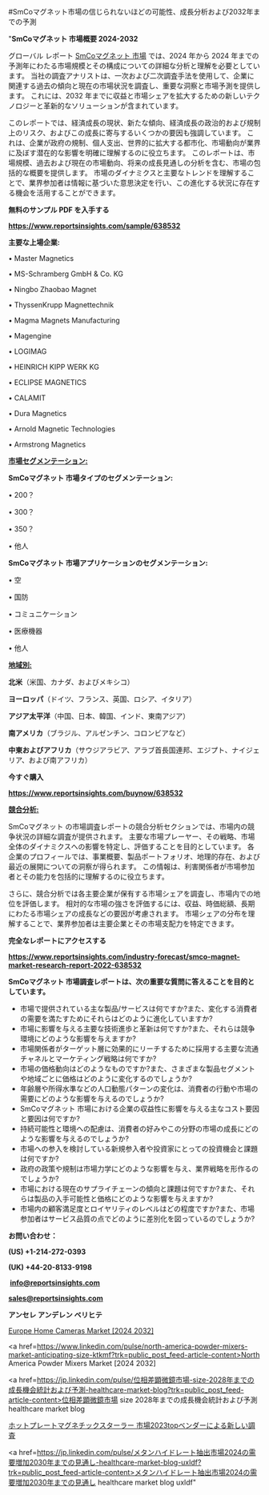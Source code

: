 #SmCoマグネット市場の信じられないほどの可能性、成長分析および2032年までの予測

"<strong>SmCoマグネット 市場概要 2024-2032</strong>

グローバル レポート <a href=https://www.reportsinsights.com/sample/638532>SmCoマグネット 市場</a> では、2024 年から 2024 年までの予測年にわたる市場規模とその構成についての詳細な分析と理解を必要としています。 当社の調査アナリストは、一次および二次調査手法を使用して、企業に関連する過去の傾向と現在の市場状況を調査し、重要な洞察と市場予測を提供します。 これには、2032 年までに収益と市場シェアを拡大​​するための新しいテクノロジーと革新的なソリューションが含まれています。

このレポートでは、経済成長の現状、新たな傾向、経済成長の政治的および規制上のリスク、およびこの成長に寄与するいくつかの要因も強調しています。 これは、企業が政府の規制、個人支出、世界的に拡大する都市化、市場動向が業界に及ぼす潜在的な影響を明確に理解するのに役立ちます。 このレポートは、市場規模、過去および現在の市場動向、将来の成長見通しの分析を含む、市場の包括的な概要を提供します。 市場のダイナミクスと主要なトレンドを理解することで、業界参加者は情報に基づいた意思決定を行い、この進化する状況に存在する機会を活用することができます。

<strong><b>無料のサンプル PDF を入手する</b></strong>

<a href=https://www.reportsinsights.com/sample/638532><strong><u>https://www.reportsinsights.com/sample/638532</u></strong></a>

<strong>主要な上場企業:</strong>

• Master Magnetics

• MS-Schramberg GmbH & Co. KG

• Ningbo Zhaobao Magnet

• ThyssenKrupp Magnettechnik

• Magma Magnets Manufacturing

• Magengine

• LOGIMAG

• HEINRICH KIPP WERK KG

• ECLIPSE MAGNETICS

• CALAMIT

• Dura Magnetics

• Arnold Magnetic Technologies

• Armstrong Magnetics

<strong><u>市場セグメンテーション</u></strong><strong><u>:</u></strong>

<strong>SmCoマグネット 市場タイプのセグメンテーション:</strong>

• 200？

• 300？

• 350？

• 他人

<strong>SmCoマグネット 市場アプリケーションのセグメンテーション:</strong>

• 空

• 国防

• コミュニケーション

• 医療機器

• 他人

<strong><u>地域別</u></strong><strong><u>:</u></strong>

<strong>北米</strong>（米国、カナダ、およびメキシコ）

<strong>ヨーロッパ</strong>（ドイツ、フランス、英国、ロシア、イタリア）

<strong>アジア太平洋</strong>（中国、日本、韓国、インド、東南アジア）

<strong>南アメリカ</strong>（ブラジル、アルゼンチン、コロンビアなど）

<strong>中東およびアフリカ</strong>（サウジアラビア、アラブ首長国連邦、エジプト、ナイジェリア、および南アフリカ）

<strong>今すぐ購入</strong>

<a href=https://www.reportsinsights.com/buynow/638532><strong><u>https://www.reportsinsights.com/buynow/638532</u></strong></a>

<strong><u>競合分析:</u></strong>

SmCoマグネット の市場調査レポートの競合分析セクションでは、市場内の競争状況の詳細な調査が提供されます。 主要な市場プレーヤー、その戦略、市場全体のダイナミクスへの影響を特定し、評価することを目的としています。 各企業のプロフィールでは、事業概要、製品ポートフォリオ、地理的存在、および最近の展開についての洞察が得られます。 この情報は、利害関係者が市場参加者とその能力を包括的に理解するのに役立ちます。

さらに、競合分析では各主要企業が保有する市場シェアを調査し、市場内での地位を評価します。 相対的な市場の強さを評価するには、収益、時価総額、長期にわたる市場シェアの成長などの要因が考慮されます。 市場シェアの分布を理解することで、業界参加者は主要企業とその市場支配力を特定できます。

<strong>完全なレポートにアクセスする</strong>

<a href=https://www.reportsinsights.com/industry-forecast/smco-magnet-market-research-report-2022-638532><strong><u><b>https://www.reportsinsights.com/industry-forecast/smco-magnet-market-research-report-2022-638532</b></u></strong></a>

<strong><b>SmCoマグネット 市場調査レポートは、次の重要な質問に答えることを目的としています。</b></strong>
<ul>
  <li>市場で提供されている主な製品/サービスは何ですか?また、変化する消費者の需要を満たすためにそれらはどのように進化していますか?</li>
  <li>市場に影響を与える主要な技術進歩と革新は何ですか?また、それらは競争環境にどのような影響を与えますか?</li>
  <li>市場関係者がターゲット層に効果的にリーチするために採用する主要な流通チャネルとマーケティング戦略は何ですか?</li>
  <li>市場の価格動向はどのようなものですか?また、さまざまな製品セグメントや地域ごとに価格はどのように変化するのでしょうか?</li>
  <li>年齢層や所得水準などの人口動態パターンの変化は、消費者の行動や市場の需要にどのような影響を与えるのでしょうか?</li>
  <li>SmCoマグネット 市場における企業の収益性に影響を与える主なコスト要因と要因は何ですか?</li>
  <li>持続可能性と環境への配慮は、消費者の好みやこの分野の市場の成長にどのような影響を与えるのでしょうか?</li>
  <li>市場への参入を検討している新規参入者や投資家にとっての投資機会と課題は何ですか?</li>
  <li>政府の政策や規制は市場力学にどのような影響を与え、業界戦略を形作るのでしょうか?</li>
  <li>市場における現在のサプライチェーンの傾向と課題は何ですか?また、それらは製品の入手可能性と価格にどのような影響を与えますか?</li>
  <li>市場内の顧客満足度とロイヤリティのレベルはどの程度ですか?また、市場参加者はサービス品質の点でどのように差別化を図っているのでしょうか?</li>
</ul>
<strong>お問い合わせ：</strong>

<strong>(US) +1-214-272-0393</strong>

<strong>(UK) +44-20-8133-9198</strong>

<strong> </strong><a href=info@reportsinsights.com><strong><u>info@reportsinsights.com</u></strong></a>

<a href=sales@reportsinsights.com><strong><u>sales@reportsinsights.com</u></strong></a>

<strong>アンセレ アンデレン ベリヒテ</strong>

<a href=https://www.linkedin.com/pulse/europe-home-cameras-markets-2024-business-strategy-rr8tf/>Europe Home Cameras Market [2024 2032]</a>

<a href=https://www.linkedin.com/pulse/north-america-powder-mixers-market-anticipating-size-ktkmf?trk=public_post_feed-article-content>North America Powder Mixers Market [2024 2032]</a>

<a href=https://jp.linkedin.com/pulse/位相差顕微鏡市場-size-2028年までの成長機会統計および予測-healthcare-market-blog?trk=public_post_feed-article-content>位相差顕微鏡市場 size 2028年までの成長機会統計および予測 healthcare market blog</a>

<a href=https://www.linkedin.com/pulse/ホットプレートマグネチックスターラー-市場2023topベンダーによる新しい調査/>ホットプレートマグネチックスターラー 市場2023topベンダーによる新しい調査</a>

<a href=https://jp.linkedin.com/pulse/メタンハイドレート抽出市場2024の需要増加2030年までの見通し-healthcare-market-blog-uxldf?trk=public_post_feed-article-content>メタンハイドレート抽出市場2024の需要増加2030年までの見通し healthcare market blog uxldf</a>"
